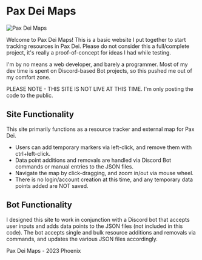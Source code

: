 # Pax Dei Maps

![Pax Dei Maps](https://cdn.discordapp.com/attachments/1134897459651428514/1176179191172050954/banner.gif)


Welcome to Pax Dei Maps! This is a basic website I put together to start tracking resources in Pax Dei. 
Please do not consider this a full/complete project, it's really a proof-of-concept for ideas I had while testing. 

I'm by no means a web developer, and barely a programmer. Most of my dev time is spent on Discord-based Bot projects, so this pushed me out of my comfort zone.

PLEASE NOTE - THIS SITE IS NOT LIVE AT THIS TIME. I'm only posting the code to the public.

## Site Functionality
This site primarily functions as a resource tracker and external map for Pax Dei.
- Users can add temporary markers via left-click, and remove them with ctrl+left-click.
- Data point additions and removals are handled via Discord Bot commands or manual entries to the JSON files.
- Navigate the map by click-dragging, and zoom in/out via mouse wheel.
- There is no login/account creation at this time, and any temporary data points added are NOT saved.


## Bot Functionality
I designed this site to work in conjunction with a Discord bot that accepts user inputs and adds data points to the JSON files (not included in this code).
The bot accepts single and bulk resource additions and removals via commands, and updates the various JSON files accordingly.

Pax Dei Maps - 2023 Phoenix
